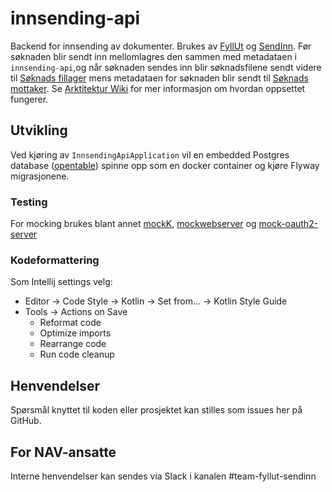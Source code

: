 # innsending-api

Backend for innsending av dokumenter. Brukes av [FyllUt](https://github.com/navikt/skjemabygging-formio)
og [SendInn](https://github.com/navikt/send-inn-frontend). Før søknaden blir sendt inn mellomlagres den sammen med
metadataen i `innsending-api`,og når søknaden sendes inn blir søknadsfilene sendt videre
til [Søknads fillager](https://github.com/navikt/soknadsfillager) mens metadataen for søknaden blir sendt
til [Søknads mottaker](https://github.com/navikt/soknadsmottaker).
Se [Arktitektur Wiki](https://github.com/navikt/archiving-infrastructure/wiki) for mer informasjon om hvordan oppsettet
fungerer.

## Utvikling

Ved kjøring av `InnsendingApiApplication` vil en embedded Postgres
database ([opentable](https://github.com/opentable/otj-pg-embedded)) spinne opp som en docker
container og kjøre Flyway
migrasjonene.

### Testing

For mocking brukes blant
annet [mockK](https://mockk.io/), [mockwebserver](https://github.com/square/okhttp/tree/master/mockwebserver)
og [mock-oauth2-server](https://github.com/navikt/mock-oauth2-server)

### Kodeformattering

Som Intellij settings velg:

- Editor -> Code Style -> Kotlin -> Set from... -> Kotlin Style Guide
- Tools -> Actions on Save
	- Reformat code
	- Optimize imports
	- Rearrange code
	- Run code cleanup

## Henvendelser

Spørsmål knyttet til koden eller prosjektet kan stilles som issues her på GitHub.

## For NAV-ansatte

Interne henvendelser kan sendes via Slack i kanalen #team-fyllut-sendinn
